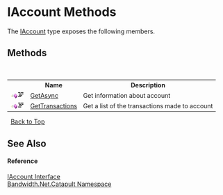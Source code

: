 ﻿# IAccount Methods
 

The <a href ="T_Bandwidth_Net_Catapult_IAccount.md">IAccount</a> type exposes the following members.


## Methods
&nbsp;<table><tr><th></th><th>Name</th><th>Description</th></tr><tr><td>![Public method](media/pubmethod.gif "Public method")![Code example](media/CodeExample.png "Code example")</td><td><a href ="M_Bandwidth_Net_Catapult_IAccount_GetAsync.md">GetAsync</a></td><td>
Get information about account</td></tr><tr><td>![Public method](media/pubmethod.gif "Public method")![Code example](media/CodeExample.png "Code example")</td><td><a href ="M_Bandwidth_Net_Catapult_IAccount_GetTransactions.md">GetTransactions</a></td><td>
Get a list of the transactions made to account</td></tr></table>&nbsp;
<a href="#iaccount-methods">Back to Top</a>

## See Also


#### Reference
<a href ="T_Bandwidth_Net_Catapult_IAccount.md">IAccount Interface</a><br /><a href ="N_Bandwidth_Net_Catapult.md">Bandwidth.Net.Catapult Namespace</a><br />